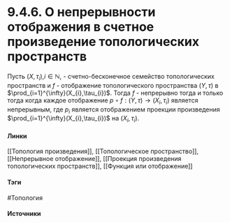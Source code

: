 # 9.4.6. О непрерывности отображения в счетное произведение топологических пространств
Пусть $(X,\tau_{i})$,$i\in\mathbb{N}$, - счетно-бесконечное семейство топологических пространств и $f$ - отображение топологического пространства $(Y,\tau)$ в $\prod_{i=1}^{\infty}(X_{i},\tau_{i})$. Тогда $f$ - непрерывно тогда и только тогда когда  каждое отображение $p\circ f:(Y,\tau)\to(X_{i},\tau_{i})$ является непрерывным, где $p_{i}$ является отображением проекции произведения $\prod_{i=1}^{\infty}(X_{i},\tau_{i})$ на $(X_{i},\tau_{i})$.
#### Линки
 [[Топология произведения]],
 [[Топологическое пространство]],
 [[Непрерывное отображение]],
 [[Проекция произведения топологических пространств]],
 [[Функция или отображение]]
#### Тэги
 #Топология 
#### Источники
